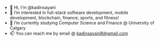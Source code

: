 - 👋 Hi, I’m @kadinsayani
- 👀 I’m interested in full-stack software development, mobile development, blockchain, finance, sports, and fitness!
- 🌱 I’m currently studying Computer Science and Finance @ University of Calgary
- 📫 You can reach me by email @ kadinsayani8@gmail.com

<!---
kadinsayani/kadinsayani is a ✨ special ✨ repository because its `README.md` (this file) appears on your GitHub profile.
You can click the Preview link to take a look at your changes.
--->
